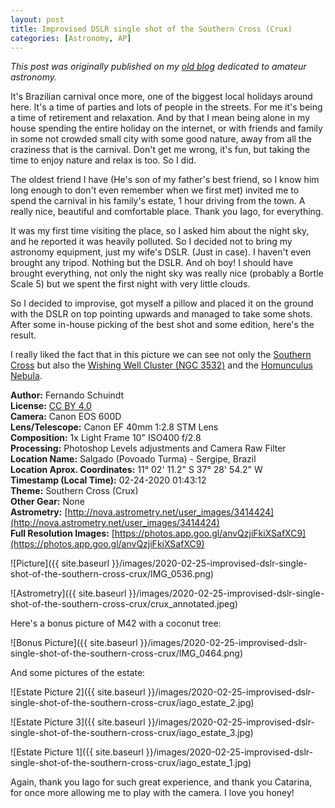 ```yaml
---
layout: post
title: Improvised DSLR single shot of the Southern Cross (Crux)
categories: [Astronomy, AP]
---
```


*This post was originally published on my [old blog](https://boredprogrammer.postach.io/post/improvised-dslr-single-shot-of-the-southern-cross-crux) dedicated to amateur astronomy.*

It's Brazilian carnival once more, one of the biggest local holidays around here. It's a time of parties and lots of people in the streets. For me it's being a time of retirement and relaxation. And by that I mean being alone in my house spending the entire holiday on the internet, or with friends and family in some not crowded small city with some good nature, away from all the craziness that is the carnival. Don't get me wrong, it's fun, but taking the time to enjoy nature and relax is too. So I did.
 
The oldest friend I have (He's son of my father's best friend, so I know him long enough to don't even remember when we first met) invited me to spend the carnival in his family's estate, 1 hour driving from the town. A really nice, beautiful and comfortable place. Thank you Iago, for everything.
 
It was my first time visiting the place, so I asked him about the night sky, and he reported it was heavily polluted. So I decided not to bring my astronomy equipment, just my wife's DSLR. (Just in case). I haven't even brought any tripod. Nothing but the DSLR. And oh boy! I should have brought everything, not only the night sky was really nice (probably a Bortle Scale 5) but we spent the first night with very little clouds.
 
So I decided to improvise, got myself a pillow and placed it on the ground with the DSLR on top pointing upwards and managed to take some shots. After some in-house picking of the best shot and some edition, here's the result.

I really liked the fact that in this picture we can see not only the [Southern Cross](https://en.wikipedia.org/wiki/Crux) but also the [Wishing Well Cluster (NGC 3532)](https://en.wikipedia.org/wiki/NGC_3532) and the [Homunculus Nebula](https://en.wikipedia.org/wiki/Homunculus_Nebula).

**Author:** Fernando Schuindt  
**License:** [CC BY 4.0](https://creativecommons.org/licenses/by/4.0/)  
**Camera:** Canon EOS 600D  
**Lens/Telescope:** Canon EF 40mm 1:2.8 STM Lens  
**Composition:** 1x Light Frame 10" ISO400 f/2.8  
**Processing:** Photoshop Levels adjustments and Camera Raw Filter  
**Location Name:** Salgado (Povoado Turma) - Sergipe, Brazil  
**Location Aprox. Coordinates:** 11° 02' 11.2" S 37° 28' 54.2" W  
**Timestamp (Local Time):** 02-24-2020 01:43:12  
**Theme:** Southern Cross (Crux)  
**Other Gear:** None  
**Astrometry:** [http://nova.astrometry.net/user_images/3414424](http://nova.astrometry.net/user_images/3414424)  
**Full Resolution Images:** [https://photos.app.goo.gl/anvQzjiFkiXSafXC9](https://photos.app.goo.gl/anvQzjiFkiXSafXC9)  

![Picture]({{ site.baseurl }}/images/2020-02-25-improvised-dslr-single-shot-of-the-southern-cross-crux/IMG_0536.png)

![Astrometry]({{ site.baseurl }}/images/2020-02-25-improvised-dslr-single-shot-of-the-southern-cross-crux/crux_annotated.jpeg)

Here's a bonus picture of M42 with a coconut tree:

![Bonus Picture]({{ site.baseurl }}/images/2020-02-25-improvised-dslr-single-shot-of-the-southern-cross-crux/IMG_0464.png)

And some pictures of the estate:

![Estate Picture 2]({{ site.baseurl }}/images/2020-02-25-improvised-dslr-single-shot-of-the-southern-cross-crux/iago_estate_2.jpg)

![Estate Picture 3]({{ site.baseurl }}/images/2020-02-25-improvised-dslr-single-shot-of-the-southern-cross-crux/iago_estate_3.jpg)

![Estate Picture 1]({{ site.baseurl }}/images/2020-02-25-improvised-dslr-single-shot-of-the-southern-cross-crux/iago_estate_1.jpg)

Again, thank you Iago for such great experience, and thank you Catarina, for once more allowing me to play with the camera. I love you honey!
